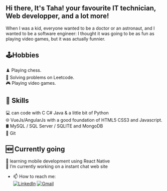 ## Hi there, It's Taha! your favourite IT technician, Web developper, and a lot more!

When I was a kid, everyone wanted to be a doctor or an astronaut, and I wanted to be a software engineer:
I thought it was going to be as fun as playing video games, but it was actually funnier.

## 🕹️Hobbies
♟️ Playing chess. <br>
🧩 Solving problems on Leetcode. <br>
🎮 Playing video games. <br>


## 🎯 Skills
💻 can code with C C# Java & a little bit of Python <br>
🌐 VueJs/AngularJs with a good foundation of HTML5 CSS3 and Javascript. <br>
🛢️ MySQL / SQL Server / SQLITE and MongoDB <br>
🐙 Git <br>

## 🆕 Currently going
🌱 learning mobile development using React Native <br>
🔭 I’m currently working on a instant chat web site <br>




- 📫 How to reach me: <br>
[![LinkedIn](https://img.shields.io/badge/LinkedIn-Taha%20Hamrouni-blue)](www.linkedin.com/in/tahahamrouni)
[![Gmail](https://img.shields.io/badge/Gmail-tahah680@gmail.com-red)](mailto:tahah680@gmail.com)
